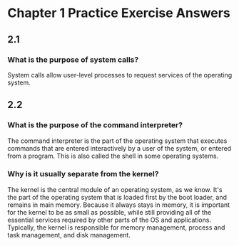 # Chapter 1 Practice Exercise Answers

## 2.1
### What is the purpose of system calls?
System calls allow user-level processes to request services of the operating system.

## 2.2
### What is the purpose of the command interpreter?
The command interpreter is the part of the operating system that executes commands that are entered interactively by a user of the system, or entered from a program. This is also called the shell in some operating systems.
### Why is it usually separate from the kernel?
The kernel is the central module of an operating system, as we know. It's the part of the operating system that is loaded first by the boot loader, and remains in main memory. Because it always stays in memory, it is important for the kernel to be as small as possible, while still providing all of the essential services required by other parts of the OS and applications. Typically, the kernel is responsible for memory management, process and task management, and disk management.
